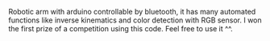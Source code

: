 Robotic arm with arduino controllable by bluetooth, it has many automated functions like inverse kinematics and color detection with RGB sensor. I won the first prize of a competition using this code. Feel free to use it ^^.  
